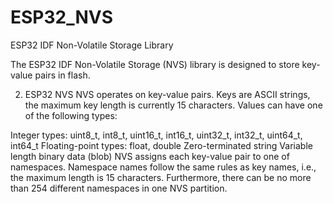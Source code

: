 # ESP32_NVS
ESP32 IDF Non-Volatile Storage Library

The ESP32 IDF Non-Volatile Storage (NVS) library is designed to store key-value pairs in flash.

2. ESP32 NVS
NVS operates on key-value pairs. Keys are ASCII strings, the maximum key length is currently 15 characters. Values can have one of the following types:

Integer types: uint8_t, int8_t, uint16_t, int16_t, uint32_t, int32_t, uint64_t, int64_t
Floating-point types: float, double
Zero-terminated string
Variable length binary data (blob)
NVS assigns each key-value pair to one of namespaces. Namespace names follow the same rules as key names, i.e., the maximum length is 15 characters. Furthermore, there can be no more than 254 different namespaces in one NVS partition.

